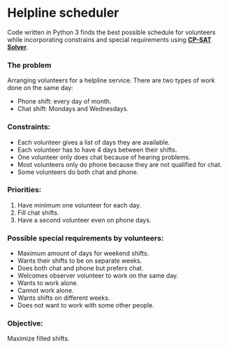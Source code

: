 # Helpline scheduler
Code written in Python 3 finds the best possible schedule for volunteers while incorporating constrains and special requirements using **[CP-SAT Solver](https://developers.google.com/optimization/cp/cp_solver)**.

### The problem
Arranging volunteers for a helpline service. There are two types of work done on the same day:
- Phone shift: every day of month.
- Chat shift: Mondays and Wednesdays.

### Constraints:
- Each volunteer gives a list of days they are available.
- Each volunteer has to have 4 days between their shifts.
- One volunteer only does chat because of hearing problems.
- Most volunteers only do phone because they are not qualified for chat.
- Some volunteers do both chat and phone.

### Priorities:
1. Have minimum one volunteer for each day.
2. Fill chat shifts.
3. Have a second volunteer even on phone days.

### Possible special requirements by volunteers:
 - Maximum amount of days for weekend shifts.
 - Wants their shifts to be on separate weeks.
 - Does both chat and phone but prefers chat.
 - Welcomes observer volunteer to work on the same day.
 - Wants to work alone.
 - Cannot work alone.
 - Wants shifts on different weeks.
 - Does not want to work with some other people.

### Objective:
 Maximize filled shifts.
